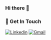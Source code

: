 ### Hi there 👋

### 🌱 Get In Touch
[![Linkedin](https://img.shields.io/badge/-LinkedIn-blue?style=flat&logo=Linkedin&logoColor=white)](https://www.linkedin.com/in/claudia-chajon/)
[![Gmail](https://img.shields.io/badge/-Gmail-c14438?style=flat&logo=Gmail&logoColor=white)](mailto:claudia.chajon@gmail.com)






<!--
**claudiasofiaC/claudiasofiaC** is a ✨ _special_ ✨ repository because its `README.md` (this file) appears on your GitHub profile.

-->
